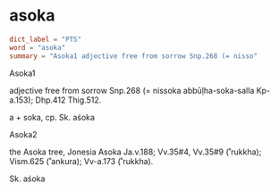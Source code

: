# asoka

``` toml
dict_label = "PTS"
word = "asoka"
summary = "Asoka1 adjective free from sorrow Snp.268 (= nisso"
```

Asoka1

adjective free from sorrow Snp.268 (= nissoka abbūḷha\-soka\-salla Kp\-a.153); Dhp.412 Thig.512.

a \+ soka, cp. Sk. aśoka

Asoka2

the Asoka tree, Jonesia Asoka Ja.v.188; Vv.35#4, Vv.35#9 (˚rukkha); Vism.625 (˚ankura); Vv\-a.173 (˚rukkha).

Sk. aśoka

